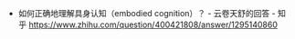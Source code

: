- 如何正确地理解具身认知（embodied cognition）？ - 云卷天舒的回答 - 知乎
  https://www.zhihu.com/question/400421808/answer/1295140860